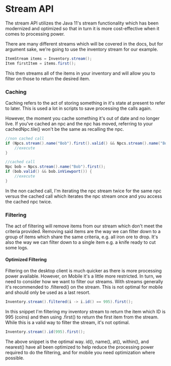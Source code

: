 # Stream API

The stream API utilizes the Java 11's stream functionality which has been modernized and optimized so that in turn it is more cost-effective when it comes to processing power.

There are many different streams which will be covered in the docs, but for argument sake, we're going to use the inventory stream for our example.

```java
ItemStream items = Inventory.stream();
Item firstItem = items.first();
```

This then streams all of the items in your inventory and will allow you to filter on those to return the desired item.

### Caching

Caching refers to the act of storing something in it's state at present to refer to later. This is used a lot in scripts to save processing the calls again.

However, the moment you cache something it's out of date and no longer live. If you've cached an npc and the npc has moved, referring to your cachedNpc.tile() won't be the same as recalling the npc.

```java
//non cached call
if (Npcs.stream().name("Bob").first().valid() && Npcs.stream().name("Bob").first().inViewport()) {
	//execute
}

//cached call
Npc bob = Npcs.stream().name("Bob").first();
if (bob.valid() && bob.inViewport()) {
	//execute
}
```

In the non cached call, I'm iterating the npc stream twice for the same npc versus the cached call which iterates the npc stream once and you access the cached npc twice.

### Filtering

The act of filtering will remove items from our stream which don't meet the criteria provided. Removing said items are the way we can filter down to a group of items which share the same criteria, e.g. all iron ore to drop.
It's also the way we can filter down to a single item e.g. a knife ready to cut some logs.

#### Optimized Filtering

Filtering on the desktop client is much quicker as there is more processing power available. However, on Mobile it's a little more restricted. In turn, we need to consider how we want to filter our streams.
With streams generally it's recommended to .filtered() on the stream. This is not optimal for mobile and should only be used as a last resort.

```java
Inventory.stream().filtered(i -> i.id() == 995).first();
```
In this snippet I'm filtering my inventory stream to return the item which ID is 995 (coins) and then using .first() to return the first item from the stream. While this is a valid way to filter the stream, it's not optimal.

```java
Inventory.stream().id(995).first();
```
The above snippet is the optimal way. id(), name(), at(), within(), and nearest() have all been optimized to help reduce the processing power required to do the filtering, and for mobile you need optimization where possible.